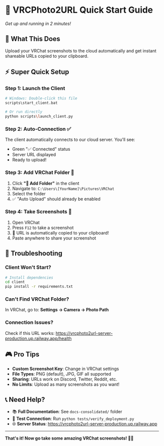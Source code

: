 # 🚀 VRCPhoto2URL Quick Start Guide

*Get up and running in 2 minutes!*

## 🎯 What This Does

Upload your VRChat screenshots to the cloud automatically and get instant shareable URLs copied to your clipboard.

## ⚡ Super Quick Setup

### Step 1: Launch the Client
```bash
# Windows: Double-click this file
scripts\start_client.bat

# Or run directly
python scripts\launch_client.py
```

### Step 2: Auto-Connection ✅
The client automatically connects to our cloud server. You'll see:
- Green "✅ Connected" status
- Server URL displayed
- Ready to upload!

### Step 3: Add VRChat Folder 📁
1. Click **"📁 Add Folder"** in the client
2. Navigate to: `C:\Users\[YourName]\Pictures\VRChat`
3. Select the folder
4. ✅ "Auto Upload" should already be enabled

### Step 4: Take Screenshots 📸
1. Open VRChat
2. Press `F12` to take a screenshot
3. 🎉 URL is automatically copied to your clipboard!
4. Paste anywhere to share your screenshot

## 🔧 Troubleshooting

### Client Won't Start?
```bash
# Install dependencies
cd client
pip install -r requirements.txt
```

### Can't Find VRChat Folder?
In VRChat, go to: **Settings → Camera → Photo Path**

### Connection Issues?
Check if this URL works: https://vrcphoto2url-server-production.up.railway.app/health

## 🎮 Pro Tips

- **Custom Screenshot Key**: Change in VRChat settings
- **File Types**: PNG (default), JPG, GIF all supported
- **Sharing**: URLs work on Discord, Twitter, Reddit, etc.
- **No Limits**: Upload as many screenshots as you want!

## 📞 Need Help?

- 📚 **Full Documentation**: See `docs-consolidated/` folder
- 🧪 **Test Connection**: Run `python tests/verify_deployment.py`
- 🌐 **Server Status**: https://vrcphoto2url-server-production.up.railway.app

---

**That's it! Now go take some amazing VRChat screenshots! 📸✨**
